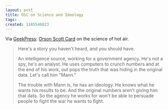 ```yaml
---
layout: post
title: OSC on Science and Ideology
tags: 
created: 1185546823
---
```

Via [GeekPress](http://www.geekpress.com/2007/07/orson-scott-card-on-cognitive-bias-and.html):  [Orson Scott Card](http://www.ornery.org/essays/warwatch/2007-03-04-1.html) on the science of hot air.

> Here's a story you haven't heard, and you should have.
> 
> An intelligence source, working for a government agency. He's not a spy, he's an analyst. He uses computers to crunch numbers and at the end of his work, out pops the truth that was hiding in the original data. Let's call him "Mann."<!--break-->
>
>The trouble with Mann is, he has an ideology. He knows what he wants his results to be. And the original numbers aren't giving him that data. So the agency he works for won't be able to persuade people to fight the war he wants to fight.
